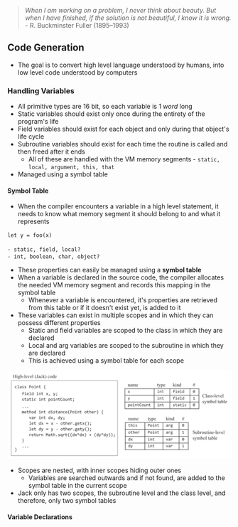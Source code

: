 > *When I am working on a problem, I never think about beauty. But when I have finished, if the solution is not beautiful, I know it is wrong.* - R. Buckminster Fuller (1895–1993)


## Code Generation
- The goal is to convert high level language understood by humans, into low level code understood by computers

### Handling Variables
- All primitive types are 16 bit, so each variable is 1 *word* long
- Static variables should exist only once during the entirety of the program's life
- Field variables should exist for each object and only during that object's life cycle
- Subroutine variables should exist for each time the routine is called and then freed after it ends
	- All of these are handled with the VM memory segments - `static, local, argument, this, that`
- Managed using a symbol table

#### Symbol Table
- When the compiler encounters a variable in a high level statement, it needs to know what memory segment it should belong to and what it represents

```
let y = foo(x)

- static, field, local?
- int, boolean, char, object?
```

- These properties can easily be managed using a **symbol table**
- When a variable is declared in the source code, the compiler allocates the needed VM memory segment and records this mapping in the symbol table
	- Whenever a variable is encountered, it's properties are retrieved from this table or if it doesn't exist yet, is added to it
- These variables can exist in multiple scopes and in which they can possess different properties
	- Static and field variables are scoped to the class in which they are declared
	- Local and arg variables are scoped to the subroutine in which they are declared
	- This is achieved using a symbol table for each scope

![](Images/Pasted%20image%2020231010055227.png)

- Scopes are nested, with inner scopes hiding outer ones
	- Variables are searched outwards and if not found, are added to the symbol table in the current scope
- Jack only has two scopes, the subroutine level and the class level, and therefore, only two symbol tables

#### Variable Declarations

